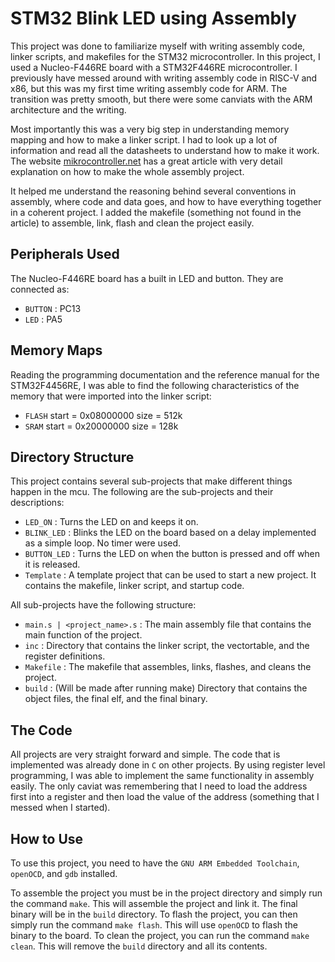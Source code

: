 # STM32 Blink LED using Assembly

This project was done to familiarize myself with writing assembly code, linker scripts, and 
makefiles for the STM32 microcontroller. In this project, I used a Nucleo-F446RE board with a
STM32F446RE microcontroller. I previously have messed around with writing assembly code in RISC-V
and x86, but this was my first time writing assembly code for ARM. The transition was pretty
smooth, but there were some canviats with the ARM architecture and the writing.

Most importantly this was a very big step in understanding memory mapping and how to make a linker
script. I had to look up a lot of information and read all the datasheets to understand how to make
it work. The website [mikrocontroller.net](https://www.mikrocontroller.net/articles/ARM-ASM-Tutorial#Microcontroller_selection)
has a great article with very detail explanation on how to make the whole assembly project.

It helped me understand the reasoning behind several conventions in assembly, where code and data goes,
and how to have everything together in a coherent project. I added the makefile (something not found in the
article) to assemble, link, flash and clean the project easily.

## Peripherals Used
The Nucleo-F446RE board has a built in LED and button. They are connected as:
- `BUTTON` : PC13
- `LED` : PA5

## Memory Maps

Reading the programming documentation and the reference manual for the STM32F4456RE, I was able to find
the following characteristics of the memory that were imported into the linker script:

- `FLASH` start = 0x08000000 size = 512k
- `SRAM` start = 0x20000000 size = 128k

## Directory Structure

This project contains several sub-projects that make different things happen in the mcu. The following
are the sub-projects and their descriptions:

- `LED_ON` : Turns the LED on and keeps it on.
- `BLINK_LED` : Blinks the LED on the board based on a delay implemented as a simple loop. No timer were used.
- `BUTTON_LED` : Turns the LED on when the button is pressed and off when it is released.
- `Template` : A template project that can be used to start a new project. It contains the makefile, linker script, and startup code.

All sub-projects have the following structure:

- `main.s | <project_name>.s` : The main assembly file that contains the main function of the project.
- `inc` : Directory that contains the linker script, the vectortable, and the register definitions.
- `Makefile` : The makefile that assembles, links, flashes, and cleans the project.
- `build` : (Will be made after running make) Directory that contains the object files, the final elf, and the final binary.

## The Code

All projects are very straight forward and simple. The code that is implemented was already done in `C` on other
projects. By using register level programming, I was able to implement the same functionality in assembly easily. The
only caviat was remembering that I need to load the address first into a register and then load the value of the address
(something that I messed when I started).

## How to Use

To use this project, you need to have the `GNU ARM Embedded Toolchain`, `openOCD`, and `gdb` installed.

To assemble the project you must be in the project directory and simply run the command `make`. This will assemble the
project and link it. The final binary will be in the `build` directory. To flash the project, you can then simply run
the command `make flash`. This will use `openOCD` to flash the binary to the board. To clean the project, you can run
the command `make clean`. This will remove the `build` directory and all its contents.

